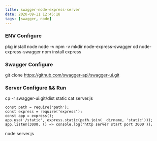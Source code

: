 ```yaml
---
title: swagger-node-express-server
date: 2020-09-11 12:45:18
tags: [swagger, node]
---
```


### ENV Configure
pkg install node
node -v
npm -v
mkdir node-express-swagger
cd node-express-swagger
npm install express

### Swagger Configure
git clone https://github.com/swagger-api/swagger-ui.git

### Server Configure && Run
cp -r swagger-ui.git/dist static
cat server.js
```
const path = require('path');  
const express = require('express');   
const app = express();  
app.use('/static', express.static(path.join(__dirname, 'static')));  
app.listen(3000, () => console.log('http server start port 3000'));  
```
node server.js



